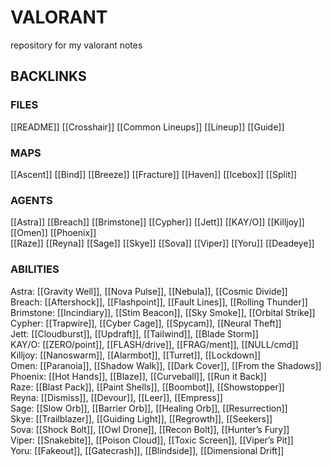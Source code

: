 # VALORANT
repository for my valorant notes
## BACKLINKS
### FILES
[[README]] [[Crosshair]] [[Common Lineups]] [[Lineup]] [[Guide]]
### MAPS
[[Ascent]] [[Bind]] [[Breeze]] [[Fracture]] [[Haven]] [[Icebox]] [[Split]]
### AGENTS
[[Astra]] [[Breach]] [[Brimstone]] [[Cypher]] [[Jett]] [[KAY/O]] [[Killjoy]] [[Omen]] [[Phoenix]]  
[[Raze]] [[Reyna]] [[Sage]] [[Skye]] [[Sova]] [[Viper]] [[Yoru]] [[Deadeye]]
### ABILITIES
Astra: [[Gravity Well]], [[Nova Pulse]], [[Nebula]], [[Cosmic Divide]]  
Breach: [[Aftershock]], [[Flashpoint]], [[Fault Lines]], [[Rolling Thunder]]  
Brimstone: [[Incindiary]], [[Stim Beacon]], [[Sky Smoke]], [[Orbital Strike]]  
Cypher: [[Trapwire]], [[Cyber Cage]], [[Spycam]], [[Neural Theft]]  
Jett: [[Cloudburst]], [[Updraft]], [[Tailwind]], [[Blade Storm]]  
KAY/O: [[ZERO/point]], [[FLASH/drive]], [[FRAG/ment]], [[NULL/cmd]]  
Killjoy: [[Nanoswarm]], [[Alarmbot]], [[Turret]], [[Lockdown]]  
Omen: [[Paranoia]], [[Shadow Walk]], [[Dark Cover]], [[From the Shadows]]  
Phoenix: [[Hot Hands]], [[Blaze]], [[Curveball]], [[Run it Back]]  
Raze: [[Blast Pack]], [[Paint Shells]], [[Boombot]], [[Showstopper]]  
Reyna: [[Dismiss]], [[Devour]], [[Leer]], [[Empress]]  
Sage: [[Slow Orb]], [[Barrier Orb]], [[Healing Orb]], [[Resurrection]]  
Skye: [[Trailblazer]], [[Guiding Light]], [[Regrowth]], [[Seekers]]  
Sova: [[Shock Bolt]], [[Owl Drone]], [[Recon Bolt]], [[Hunter’s Fury]]  
Viper: [[Snakebite]], [[Poison Cloud]], [[Toxic Screen]], [[Viper’s Pit]]  
Yoru: [[Fakeout]], [[Gatecrash]], [[Blindside]], [[Dimensional Drift]]